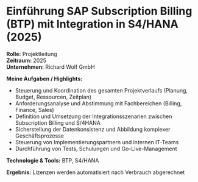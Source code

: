 # Einführung SAP Subscription Billing (BTP) mit Integration in S4/HANA (2025)

**Rolle:** Projektleitung   
**Zeitraum:** 2025    
**Unternehmen:** Richard Wolf GmbH  

**Meine Aufgaben / Highlights:**
-	Steuerung und Koordination des gesamten Projektverlaufs (Planung, Budget, Ressourcen, Zeitplan)
-	Anforderungsanalyse und Abstimmung mit Fachbereichen (Billing, Finance, Sales)
-	Definition und Umsetzung der Integrationsszenarien zwischen Subscription Billing und S/4HANA
-	Sicherstellung der Datenkonsistenz und Abbildung komplexer Geschäftsprozesse
-	Steuerung von Implementierungspartnern und internen IT-Teams
-	Durchführung von Tests, Schulungen und Go-Live-Management

**Technologie & Tools:** BTP, S4/HANA

**Ergebnis:** Lizenzen werden automatisiert nach Verbrauch abgerechnet
